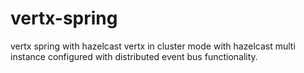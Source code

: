 # vertx-spring
vertx spring with hazelcast
vertx in cluster mode with hazelcast multi instance
configured with distributed event bus functionality.
